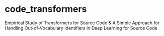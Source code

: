 # code_transformers
Empirical Study of Transformers for Source Code &amp; A Simple Approach for Handling Out-of-Vocabulary Identifiers in Deep Learning for Source Code
